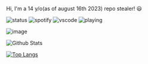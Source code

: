 Hi, I'm a 14 y/o(as of august 16th 2023) repo stealer! 😃 

![status](https://api.statusbadges.me/badge/status/1149438819834269856?simple=true&style=for-the-badge) ![spotify](https://api.statusbadges.me/badge/spotify/1149438819834269856?style=for-the-badge) ![vscode](https://api.statusbadges.me/badge/vscode/1149438819834269856?style=for-the-badge)                      ![playing](https://api.statusbadges.me/badge/playing/1149438819834269856?style=for-the-badge)

![image](https://lanyard.cnrad.dev/api/1149438819834269856)

![Github Stats](https://github-readme-stats.vercel.app/api?username=vornex-gh&theme=tokyonight)

[![Top Langs](https://github-readme-stats.vercel.app/api/top-langs/?username=vornex-gh&layout=donut&theme=tokyonight)](https://github.com/vornex-gh/vornex-gh)
